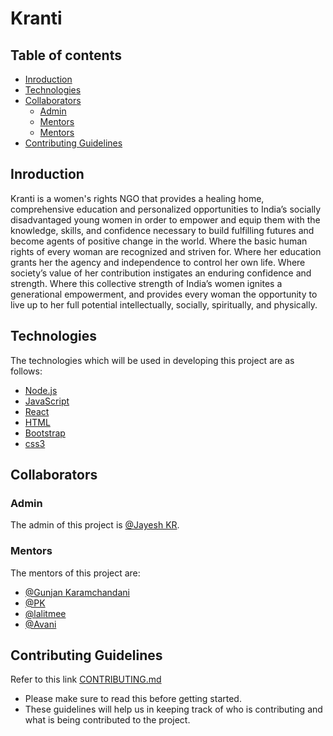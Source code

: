 # Kranti

## Table of contents

* [Inroduction](#inroduction)
* [Technologies](#technologies)
* [Collaborators](#collaborators)
    * [Admin](#admin)
    * [Mentors](#mentors)
    * [Mentors](#mentors)
* [Contributing Guidelines](#contributing-guidelines)

## Inroduction

Kranti is a women's rights NGO that provides a healing home, comprehensive education and personalized opportunities to India’s socially disadvantaged young women in order to empower and equip them with the knowledge, skills, and confidence necessary to build fulfilling futures and become agents of positive change in the world. Where the basic human rights of every woman are recognized and striven for. Where her education grants her the agency and independence to control her own life. Where society’s value of her contribution instigates an enduring confidence and strength. Where this collective strength of India’s women ignites a generational empowerment, and provides every woman the opportunity to live up to her full potential intellectually, socially, spiritually, and physically.

## Technologies

The technologies which will be used in developing this project are as follows:

* [Node.js](https://nodejs.org/en/)
* [JavaScript](https://en.wikipedia.org/wiki/JavaScript)
* [React](https://reactjs.org/)
* [HTML](https://en.wikipedia.org/wiki/HTML)
* [Bootstrap](https://getbootstrap.com/)
* [css3](https://en.wikipedia.org/wiki/Cascading_Style_Sheets)

## Collaborators

### Admin

The admin of this project is [@Jayesh KR](https://github.com/jayeshkattar).

### Mentors

The mentors of this project are:

* [@Gunjan Karamchandani](https://github.com/troublemagnet)
* [@PK](https://github.com/Pratul1997)
* [@lalitmee](https://github.com/lalitmee)
* [@Avani](https://github.com/AvaniVerma)

## Contributing Guidelines

Refer to this link [CONTRIBUTING.md](https://github.com/GirlScriptSummerOfCode/Kranti/blob/master/CONTRIBUTING.md)

* Please make sure to read this before getting started.
* These guidelines will help us in keeping track of who is contributing and what is being contributed to the project.
